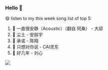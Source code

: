 

### Hello 👋

😄 listen to my this week song list of top 5:

1. 🎵 一直很安静（Acoustic）（翻自 阿桑）  - 大邱
2. 🎵 尘土 - 安朕宇
3. 🎵 承诺 - 陈翔
4. 🎵 只想对你说 - CAI灵东
5. 🎵 好几年 - 刘心

<img align="left"  src="https://github-readme-stats.vercel.app/api?username=370966584&show_icons=true&theme=radical" />